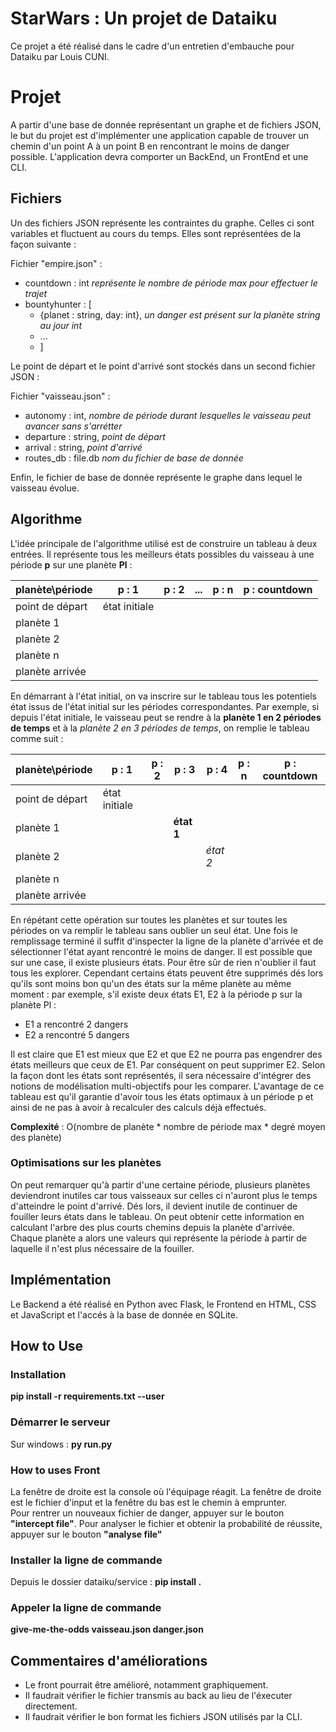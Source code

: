 # StarWars : Un projet de Dataiku

Ce projet a été réalisé dans le cadre d'un entretien d'embauche pour Dataiku par Louis CUNI.

# Projet

A partir d'une base de donnée représentant un graphe et de fichiers JSON, le but du projet est d'implémenter une application capable de trouver un chemin d'un point A à un point B en rencontrant le moins de danger possible. L'application devra comporter un BackEnd, un FrontEnd et une CLI.

## Fichiers

Un des fichiers JSON représente les contraintes du graphe. Celles ci sont variables et fluctuent au cours du temps. Elles sont représentées de la façon suivante :

Fichier "empire.json" :
- countdown : int    *représente le nombre de période max pour effectuer le trajet*
- bountyhunter : [
	- {planet : string, day: int}, *un danger est présent sur la planète string au jour int*
	- ...
	- ]
	
Le point de départ et le point d'arrivé sont stockés dans un second fichier JSON :

Fichier "vaisseau.json" :
  - autonomy : int, *nombre de période durant lesquelles le vaisseau peut avancer sans s'arrétter*
  - departure : string, *point de départ*
  - arrival : string, *point d'arrivé*
  - routes_db : file.db *nom du fichier de base de donnée*

Enfin, le fichier de base de donnée représente le graphe dans lequel le vaisseau évolue.

## Algorithme

L'idée principale de l'algorithme utilisé est de construire un tableau à deux entrées. Il représente tous les meilleurs états possibles du vaisseau à une période **p** sur une planète **Pl** :

| planète\période | p : 1 | p : 2 | ... | p : n | p : countdown|
|--------------------|-------|------|----|------|--------------|
|point de départ| état initiale
|planète 1|
|planète 2|
|planète n|
|planète arrivée |

En démarrant à l'état initial, on va inscrire sur le tableau tous les potentiels état issus de l'état initial sur les périodes correspondantes.
Par exemple, si depuis l'état initiale, le vaisseau peut se rendre à la **planète 1 en 2 périodes de temps** et à la  *planète 2 en 3 périodes de temps*, on remplie le tableau comme suit : 

| planète\période | p : 1 | p : 2 | p : 3 | p : 4 | p : n | p : countdown|
|--------------------|-------|------|-------|------|------|-------|
|point de départ| état initiale|
|planète 1| | | **état 1**|
|planète 2| | | | *état 2*|
|planète n|
|planète arrivée |

En répétant cette opération sur toutes les planètes et sur toutes les périodes on va remplir le tableau sans oublier un seul état. Une fois le remplissage terminé il suffit d'inspecter la ligne de la planète d'arrivée et de sélectionner l'état ayant rencontré le moins de danger.
Il est possible que sur une case, il existe plusieurs états. Pour être sûr de rien n'oublier il faut tous les explorer. Cependant certains états peuvent être supprimés dés lors qu'ils sont moins bon qu'un des états sur la même planète au même moment : par exemple, s'il existe deux états E1, E2 à la période p sur la planète Pl :

- E1 a rencontré 2 dangers
- E2 a rencontré 5 dangers

Il est claire que E1 est mieux que E2 et que E2 ne pourra pas engendrer des états meilleurs que ceux de E1. Par conséquent on peut supprimer E2.
Selon la façon dont les états sont représentés, il sera nécessaire d'intégrer des notions de modélisation multi-objectifs pour les comparer. 
L'avantage de ce tableau est qu'il garantie d'avoir tous les états optimaux à un période p et ainsi de ne pas à avoir à recalculer des calculs déjà effectués.

**Complexité** : O(nombre de planète * nombre de période max * degré moyen des planète)

### Optimisations sur les planètes
On peut remarquer qu'à partir d'une certaine période, plusieurs planètes deviendront inutiles car tous vaisseaux sur celles ci n'auront plus le temps d'atteindre le point d'arrivé. Dés lors, il devient inutile de continuer de fouiller leurs états dans le tableau. 
On peut obtenir cette information en calculant l'arbre des plus courts chemins depuis la planète d'arrivée. Chaque planète a alors une valeurs qui représente la période à partir de laquelle il n'est plus nécessaire de la fouiller.

## Implémentation

Le Backend a été réalisé en Python avec Flask, le Frontend en HTML, CSS et JavaScript et l'accés à la base de donnée en SQLite.

## How to Use

### Installation
**pip install -r requirements.txt --user**

### Démarrer le serveur
Sur windows :
**py run.py**

### How to uses Front
La fenêtre de droite est la console où l'équipage réagit. La fenêtre de droite est le fichier d'input et la fenêtre du bas est le chemin à emprunter.  
Pour rentrer un nouveaux fichier de danger, appuyer sur le bouton **"intercept file"**.
Pour analyser le fichier et obtenir la probabilité de réussite, appuyer sur le bouton **"analyse file"**

### Installer la ligne de commande
Depuis le dossier dataiku/service :
**pip install .**

### Appeler la ligne de commande
**give-me-the-odds  vaisseau.json  danger.json**

## Commentaires d'améliorations
- Le front pourrait être amélioré, notamment graphiquement.
- Il faudrait vérifier le fichier transmis au back au lieu de l'éxecuter directement.
- Il faudrait vérifier le bon format les fichiers JSON utilisés par la CLI.
